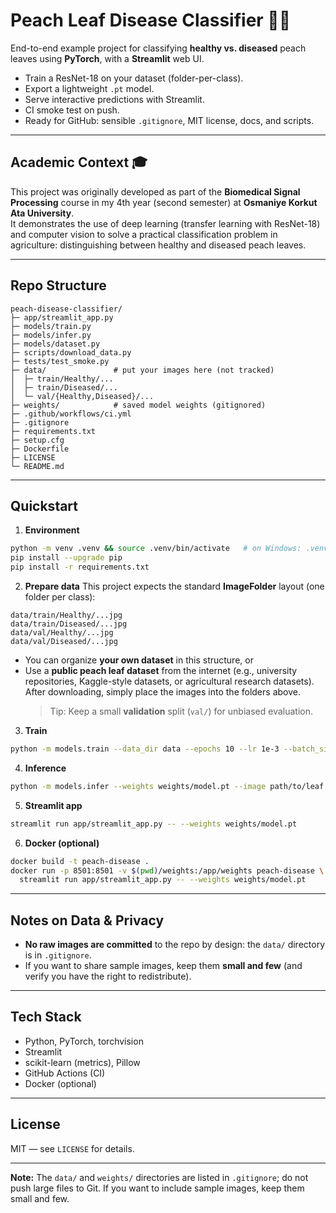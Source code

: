 # Peach Leaf Disease Classifier 🍑🦠

End-to-end example project for classifying **healthy vs. diseased** peach leaves using **PyTorch**, with a **Streamlit** web UI.

- Train a ResNet-18 on your dataset (folder-per-class).
- Export a lightweight `.pt` model.
- Serve interactive predictions with Streamlit.
- CI smoke test on push.
- Ready for GitHub: sensible `.gitignore`, MIT license, docs, and scripts.

---

## Academic Context 🎓
This project was originally developed as part of the **Biomedical Signal Processing** course in my 4th year (second semester) at **Osmaniye Korkut Ata University**.  
It demonstrates the use of deep learning (transfer learning with ResNet-18) and computer vision to solve a practical classification problem in agriculture: distinguishing between healthy and diseased peach leaves.

---

## Repo Structure
```
peach-disease-classifier/
├─ app/streamlit_app.py
├─ models/train.py
├─ models/infer.py
├─ models/dataset.py
├─ scripts/download_data.py
├─ tests/test_smoke.py
├─ data/               # put your images here (not tracked)
│  ├─ train/Healthy/...
│  ├─ train/Diseased/...
│  └─ val/{Healthy,Diseased}/...
├─ weights/            # saved model weights (gitignored)
├─ .github/workflows/ci.yml
├─ .gitignore
├─ requirements.txt
├─ setup.cfg
├─ Dockerfile
├─ LICENSE
└─ README.md
```

---

## Quickstart
1) **Environment**
```bash
python -m venv .venv && source .venv/bin/activate   # on Windows: .venv\Scripts\activate
pip install --upgrade pip
pip install -r requirements.txt
```

2) **Prepare data**
This project expects the standard **ImageFolder** layout (one folder per class):
```
data/train/Healthy/...jpg
data/train/Diseased/...jpg
data/val/Healthy/...jpg
data/val/Diseased/...jpg
```
- You can organize **your own dataset** in this structure, or
- Use a **public peach leaf dataset** from the internet (e.g., university repositories, Kaggle-style datasets, or agricultural research datasets).  
  After downloading, simply place the images into the folders above.  
  > Tip: Keep a small **validation** split (`val/`) for unbiased evaluation.

3) **Train**
```bash
python -m models.train --data_dir data --epochs 10 --lr 1e-3 --batch_size 16 --img_size 224 --out weights/model.pt
```

4) **Inference**
```bash
python -m models.infer --weights weights/model.pt --image path/to/leaf.jpg
```

5) **Streamlit app**
```bash
streamlit run app/streamlit_app.py -- --weights weights/model.pt
```

6) **Docker (optional)**
```bash
docker build -t peach-disease .
docker run -p 8501:8501 -v $(pwd)/weights:/app/weights peach-disease \
  streamlit run app/streamlit_app.py -- --weights weights/model.pt
```

---

## Notes on Data & Privacy
- **No raw images are committed** to the repo by design: the `data/` directory is in `.gitignore`.  
- If you want to share sample images, keep them **small and few** (and verify you have the right to redistribute).  

---

## Tech Stack
- Python, PyTorch, torchvision
- Streamlit
- scikit-learn (metrics), Pillow
- GitHub Actions (CI)
- Docker (optional)

---

## License
MIT — see `LICENSE` for details.

---

**Note:** The `data/` and `weights/` directories are listed in `.gitignore`; do not push large files to Git. If you want to include sample images, keep them small and few.
